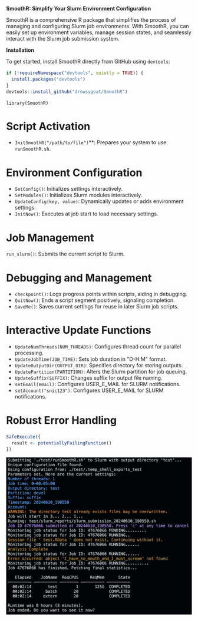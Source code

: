 **SmoothR: Simplify Your Slurm Environment Configuration**

SmoothR is a comprehensive R package that simplifies the process of managing and configuring Slurm job environments. With SmoothR, you can easily set up environment variables, manage session states, and seamlessly interact with the Slurm job submission system.

**Installation**

To get started, install SmoothR directly from GitHub using `devtools`:

```r
if (!requireNamespace("devtools", quietly = TRUE)) {
  install.packages("devtools")
}
devtools::install_github("drowsygoat/SmoothR")
```

```
library(SmoothR)
```

# Script Activation

- `InitSmoothR("/path/to/file")`**: Prepares your system to use `runSmoothR.sh`.

# Environment Configuration

- `SetConfig()`: Initializes settings interactively.
- `SetModules()`: Initializes Slurm modules interactively.
- `UpdateConfig(key, value)`: Dynamically updates or adds environment settings.
- `InitNow()`: Executes at job start to load necessary settings.

# Job Management

`run_slurm()`: Submits the current script to Slurm.

# Debugging and Management

- `checkpoint()`: Logs progress points within scripts, aiding in debugging.
- `QuitNow()`: Ends a script segment positively, signaling completion.
- `SaveMe()`: Saves current settings for reuse in later Slurm job scripts.

# Interactive Update Functions

- `UpdateNumThreads(NUM_THREADS)`: Configures thread count for parallel processing.
- `UpdateJobTime(JOB_TIME)`: Sets job duration in "D-H:M" format.
- `UpdateOutputDir(OUTPUT_DIR)`: Specifies directory for storing outputs.
- `UpdatePartition(PARTITION)`: Alters the Slurm partition for job queuing.
- `UpdateSuffix(SUFFIX)`: Changes suffix for output file naming.
- `setEmail(email)`: Configures USER_E_MAIL for SLURM notifications.
- `setAccount("snic123")`: Configures USER_E_MAIL for SLURM notifications.

# Robust Error Handling

```R
SafeExecute({
  result <- potentiallyFailingFunction()
})
```
![Example](images/screen.png)
